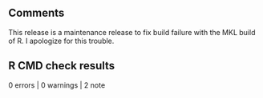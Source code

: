 ## Comments

This release is a maintenance release to fix build failure with the MKL build of R.
I apologize for this trouble.

## R CMD check results

0 errors | 0 warnings | 2 note

